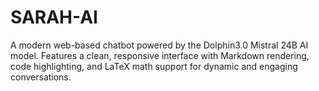 # SARAH-AI
A modern web-based chatbot powered by the Dolphin3.0 Mistral 24B AI model. Features a clean, responsive interface with Markdown rendering, code highlighting, and LaTeX math support for dynamic and engaging conversations.
